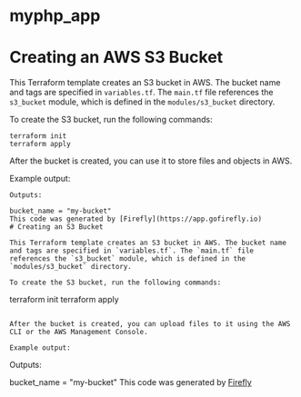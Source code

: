 # myphp_app
# Creating an AWS S3 Bucket

This Terraform template creates an S3 bucket in AWS. The bucket name and tags are specified in `variables.tf`. The `main.tf` file references the `s3_bucket` module, which is defined in the `modules/s3_bucket` directory.

To create the S3 bucket, run the following commands:

```
terraform init
terraform apply
```

After the bucket is created, you can use it to store files and objects in AWS.

Example output:

```
Outputs:

bucket_name = "my-bucket"
This code was generated by [Firefly](https://app.gofirefly.io)
# Creating an S3 Bucket

This Terraform template creates an S3 bucket in AWS. The bucket name and tags are specified in `variables.tf`. The `main.tf` file references the `s3_bucket` module, which is defined in the `modules/s3_bucket` directory.

To create the S3 bucket, run the following commands:

```
terraform init
terraform apply
```

After the bucket is created, you can upload files to it using the AWS CLI or the AWS Management Console.

Example output:

```
Outputs:

bucket_name = "my-bucket"
This code was generated by [Firefly](https://app.gofirefly.io)